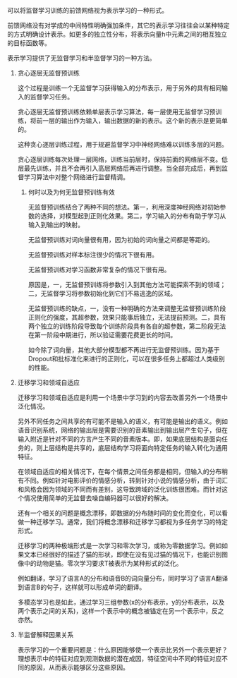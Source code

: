 可以将监督学习训练的前馈网络视为表示学习的一种形式。

前馈网络没有对学成的中间特性明确强加条件，其它的表示学习往往会以某种特定的方式明确设计表示。如更多的独立性分布，将表示向量h中元素之间的相互独立的目标函数等。

表示学习提供了无监督学习和半监督学习的一种方法。

1. 贪心逐层无监督预训练

    这个过程是训练一个无监督学习获得输入的分布表示，用于另外的具有相同输入的监督学习任务。

    贪心逐层无监督预训练依赖单层表示学习算法，每一层使用无监督学习预训练，将前一层的输出作为输入，输出数据的新的表示。这个新的表示是更简单的。

    这种贪心逐层训练过程，用于规避监督学习中神经网络难以训练多层的问题。

    贪心逐层训练每次处理一层网络，训练当前层时，保持前面的网络层不变。低层最先训练，并且不会再引入高层网络后再进行调整。当全部完成后，再到监督学习算法中对整个网络进行监督精调。

    1. 何时以及为何无监督预训练有效

        无监督预训练结合了两种不同的想法。第一，利用深度神经网络对初始参数的选择，对模型起到正则化效果。第二，学习输入的分布有助于学习从输入到输出的映射。

        无监督预训练对词向量很有用，因为初始的词向量之间都是等距的。

        无监督预训练对样本标注很少的情况下很有用。

        无监督预训练对学习函数非常复杂的情况下很有用。

        原因是，一，无监督预训练将参数引入到其他方法可能探索不到的领域；二，无监督学习将参数初始化到它们不易逃逸的区域。

        无监督预训练的缺点，一，没有一种明确的方法来调整无监督预训练阶段正则化的强度，其超参数，效果只能事后独立，无法提前预测。二，具有两个独立的训练阶段导致每个训练阶段具有各自的超参数，第二阶段无法在第一阶段中期进行，所以验证需要花费更长的时间。

        如今除了词向量，其他大部分模型都不再进行无监督预训练。因为基于Dropout和批标准化来进行的正则化，可以在很多任务上都超过人类级别的性能。

1. 迁移学习和领域自适应

    迁移学习和领域自适应是利用一个场景中学习到的内容去改善另外一个场景中泛化情况。

    另外不同任务之间共享的有可能不是输入的语义，有可能是输出的语义。例如语音识别系统，网络的输出层是需要识别的音素输出到输出层产生句子，但在输入附近是针对不同的方言产生不同的音素版本。即，如果底层结构是面向任务的，则上层结构是共享的，底层结构学习将面向特定任务的输入转化为通用特征。

    在领域自适应的相关情况下，在每个情景之间任务都是相同，但输入的分布稍有不同。例如针对电影评价的情感分析，转到针对小说的情感分析，由于词汇和风格会因为领域的不同而有差别，这导致跨域的泛化训练很困难。而针对这个情况使用简单的无监督去噪自编码器可以很好的解决。

    还有一个相关的问题是概念漂移，即数据的分布随时间的变化而变化，可以看做一种迁移学习。通常，我们将概念漂移和迁移学习都视为多任务学习的特定形式。

    迁移学习的两种极端形式是一次学习和零次学习，或称为零数据学习。例如如果文本已经很好的描述了猫的形状，即使在没有见过猫的情况下，也能识别图像中的动物是猫。零次学习要求T被表示为某种形式的泛化。

    例如翻译，学习了语言A的分布和语音B的词向量分布，同时学习了语言A翻译到语言B的句子，这样就可以形成单词的翻译。

    多模态学习也是如此，通过学习三组参数(x的分布表示，y的分布表示，以及两个表示之间的关系)，这样一个表示中的概念被锚定在另一个表示中，反之亦然。

1. 半监督解释因果关系

    表示学习的一个重要问题是：什么原因能够使一个表示比另外一个表示更好？理想表示中的特征对应到观测数据的潜在成因，特征空间中不同的特征对应不同的原因，从而表示能够区分这些原因。

    






